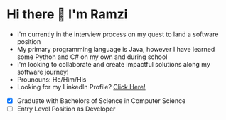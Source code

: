 # Hi there 👋 I'm Ramzi 

+ I'm currently in the interview process on my quest to land a software position
+ My primary programming language is Java, however I have learned some Python and C# on my own and during school 
+ I'm looking to collaborate and create impactful solutions along my software journey!
+ Prounouns: He/Him/His
+ Looking for my LinkedIn Profile? [Click Here!](https://www.linkedin.com/in/ramzi-carter-jr-7462bb204/)
- [x] Graduate with Bachelors of Science in Computer Science
- [ ] Entry Level Position as Developer
